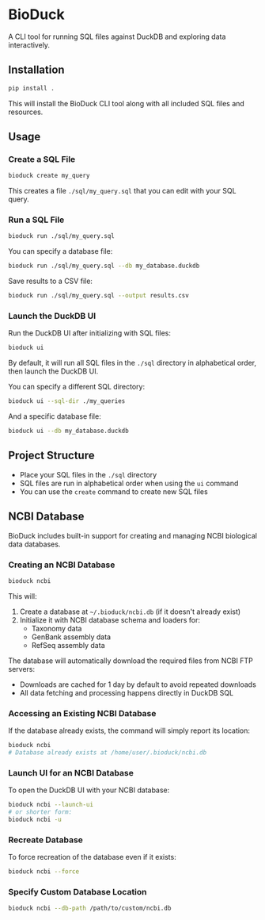 # BioDuck

A CLI tool for running SQL files against DuckDB and exploring data interactively.

## Installation

```bash
pip install .
```

This will install the BioDuck CLI tool along with all included SQL files and resources.

## Usage

### Create a SQL File

```bash
bioduck create my_query
```

This creates a file `./sql/my_query.sql` that you can edit with your SQL query.

### Run a SQL File

```bash
bioduck run ./sql/my_query.sql
```

You can specify a database file:

```bash
bioduck run ./sql/my_query.sql --db my_database.duckdb
```

Save results to a CSV file:

```bash
bioduck run ./sql/my_query.sql --output results.csv
```

### Launch the DuckDB UI

Run the DuckDB UI after initializing with SQL files:

```bash
bioduck ui
```

By default, it will run all SQL files in the `./sql` directory in alphabetical order, then launch the DuckDB UI.

You can specify a different SQL directory:

```bash
bioduck ui --sql-dir ./my_queries
```

And a specific database file:

```bash
bioduck ui --db my_database.duckdb
```

## Project Structure

- Place your SQL files in the `./sql` directory
- SQL files are run in alphabetical order when using the `ui` command
- You can use the `create` command to create new SQL files

## NCBI Database

BioDuck includes built-in support for creating and managing NCBI biological data databases.

### Creating an NCBI Database

```bash
bioduck ncbi
```

This will:
1. Create a database at `~/.bioduck/ncbi.db` (if it doesn't already exist)
2. Initialize it with NCBI database schema and loaders for:
   - Taxonomy data
   - GenBank assembly data 
   - RefSeq assembly data
   
The database will automatically download the required files from NCBI FTP servers:
- Downloads are cached for 1 day by default to avoid repeated downloads
- All data fetching and processing happens directly in DuckDB SQL

### Accessing an Existing NCBI Database

If the database already exists, the command will simply report its location:

```bash
bioduck ncbi
# Database already exists at /home/user/.bioduck/ncbi.db
```

### Launch UI for an NCBI Database

To open the DuckDB UI with your NCBI database:

```bash
bioduck ncbi --launch-ui
# or shorter form:
bioduck ncbi -u
```

### Recreate Database

To force recreation of the database even if it exists:

```bash
bioduck ncbi --force
```

### Specify Custom Database Location

```bash
bioduck ncbi --db-path /path/to/custom/ncbi.db
```